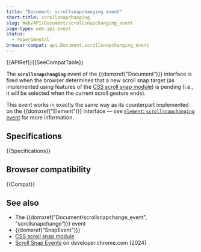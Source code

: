 ```yaml
---
title: "Document: scrollsnapchanging event"
short-title: scrollsnapchanging
slug: Web/API/Document/scrollsnapchanging_event
page-type: web-api-event
status:
  - experimental
browser-compat: api.Document.scrollsnapchanging_event
---
```


{{APIRef}}{{SeeCompatTable}}

The **`scrollsnapchanging`** event of the {{domxref("Document")}} interface is fired when the browser determines that a new scroll snap target (as implemented using features of the [CSS scroll snap module](/en-US/docs/Web/CSS/CSS_scroll_snap)) is pending (i.e., it will be selected when the current scroll gesture ends).

This event works in exactly the same way as its counterpart implemented on the {{domxref("Element")}} interface — see [`Element`: `scrollsnapchanging` event](/en-US/docs/Web/API/Element/scrollsnapchanging_event) for more information.

## Specifications

{{Specifications}}

## Browser compatibility

{{Compat}}

## See also

- The {{domxref("Document/scrollsnapchange_event", "scrollsnapchange")}} event
- {{domxref("SnapEvent")}}
- [CSS scroll snap module](/en-US/docs/Web/CSS/CSS_scroll_snap)
- [Scroll Snap Events](https://developer.chrome.com/blog/scroll-snap-events) on developer.chrome.com (2024)
